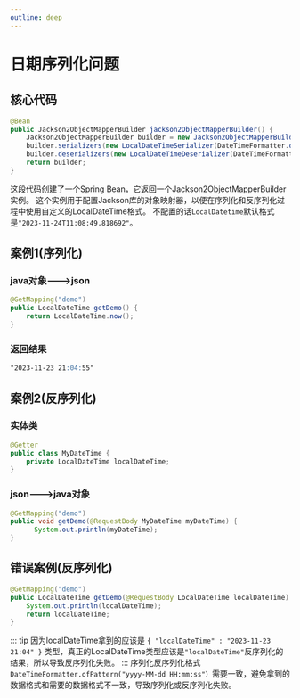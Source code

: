```yaml
---
outline: deep
---
```


# 日期序列化问题
## 核心代码
```java
@Bean
public Jackson2ObjectMapperBuilder jackson2ObjectMapperBuilder() {
    Jackson2ObjectMapperBuilder builder = new Jackson2ObjectMapperBuilder();
    builder.serializers(new LocalDateTimeSerializer(DateTimeFormatter.ofPattern("yyyy-MM-dd HH:mm:ss")));
    builder.deserializers(new LocalDateTimeDeserializer(DateTimeFormatter.ofPattern("yyyy-MM-dd HH:mm:ss")));
    return builder;
}
```

这段代码创建了一个Spring Bean，它返回一个Jackson2ObjectMapperBuilder实例。
这个实例用于配置Jackson库的对象映射器，以便在序列化和反序列化过程中使用自定义的LocalDateTime格式。
不配置的话`LocalDatetime`默认格式是`"2023-11-24T11:08:49.818692"`。

## 案例1(序列化)

### java对象--->json

```java
@GetMapping("demo")
public LocalDateTime getDemo() {
    return LocalDateTime.now();
}
```

### 返回结果

```markdown
"2023-11-23 21:04:55"
```

## 案例2(反序列化)

### 实体类

```java
@Getter
public class MyDateTime {
    private LocalDateTime localDateTime;
}
```

### json--->java对象

```java
@GetMapping("demo")
public void getDemo(@RequestBody MyDateTime myDateTime) {
      System.out.println(myDateTime);
}
```

## 错误案例(反序列化)

```java
@GetMapping("demo")
public LocalDateTime getDemo(@RequestBody LocalDateTime localDateTime) {
    System.out.println(localDateTime);
    return localDateTime;
}
```

::: tip
因为localDateTime拿到的应该是
`{
"localDateTime" : "2023-11-23 21:04"
}`
类型，真正的LocalDateTime类型应该是`"localDateTime"`反序列化的结果，所以导致反序列化失败。
:::
序列化反序列化格式`DateTimeFormatter.ofPattern("yyyy-MM-dd HH:mm:ss"）`需要一致，避免拿到的数据格式和需要的数据格式不一致，导致序列化或反序列化失败。